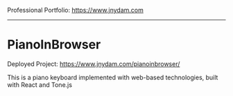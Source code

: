 Professional Portfolio: https://www.jnydam.com

-----------------------------------------------

# PianoInBrowser

Deployed Project: https://www.jnydam.com/pianoinbrowser/

This is a piano keyboard implemented with web-based technologies, built with React and Tone.js
